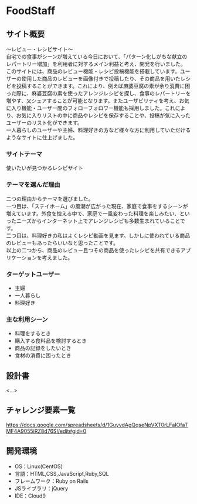 # FoodStaff

## サイト概要
～レビュー・レシピサイト～<br>
自宅での食事がシーンが増えている今日において、「パターン化しがちな献立のレパートリー増加」を利用者に対するメイン利益と考え、開発を行いました。<br>
このサイトには、商品のレビュー機能・レシピ投稿機能を搭載しています。ユーザーの使用した商品のレビューを画像付きで投稿したり、その商品を用いたレシピを投稿することができます。これにより、例えば麻婆豆腐の素が余り消費に困った際に、麻婆豆腐の素を使ったアレンジレシピを探し、食事のレパートリーを増やす、又シェアすることが可能となります。またユーザビリティを考え、お気に入り機能・ユーザー間のフォローフォロワー機能も採用しました。これにより、お気に入りリストの中に商品やレシピを保存することや、投稿が気に入ったユーザーのリスト化ができます。<br>
一人暮らしのユーザーや主婦、料理好きの方など様々な方に利用していただけるようなサイトに仕上げました。

### サイトテーマ
使いたいが見つかるレシピサイト

### テーマを選んだ理由
二つの理由からテーマを選びました。<br>
一つ目は、「ステイホーム」の風潮が広がった現在、家庭で食事をするシーンが増えています。外食を控える中で、家庭で一風変わった料理を楽しみたい、といったニーズからインターネット上でアレンジレシピも多数生まれていることです。<br>
二つ目は、料理好きの私はよくレシピ動画を見ます。しかしに使われている商品のレビューもあったらいいなと思ったことです。<br>
以上の二つから、商品のレビュー且つその商品を使ったレシピを共有できるアプリケーションを考えました。

### ターゲットユーザー
* 主婦
* 一人暮らし
* 料理好き

### 主な利用シーン
* 料理をするとき
* 購入する食料品を検討するとき
* 商品の記録をしたいとき
* 食材の消費に困ったとき

## 設計書
<...>

## チャレンジ要素一覧
https://docs.google.com/spreadsheets/d/1GuyvdAgQqseNpVXT0rLFaIOfaTMF4A9055iRZ8d76SI/edit#gid=0

## 開発環境
- OS：Linux(CentOS)
- 言語：HTML,CSS,JavaScript,Ruby,SQL
- フレームワーク：Ruby on Rails
- JSライブラリ：jQuery
- IDE：Cloud9

